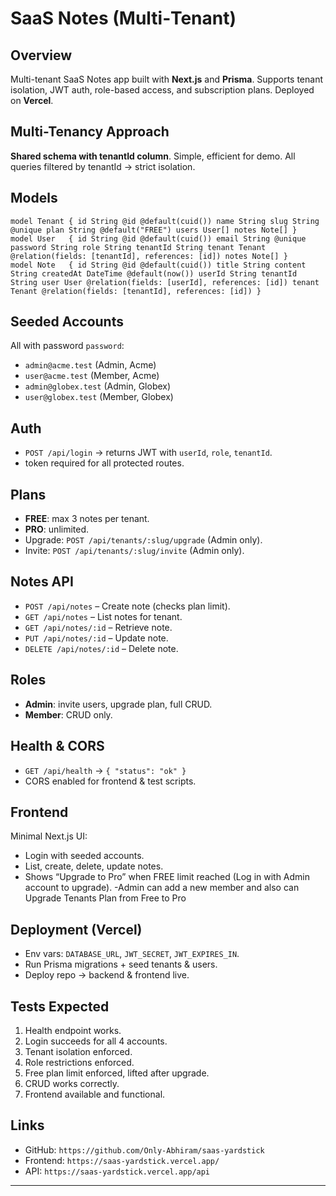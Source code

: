 # SaaS Notes (Multi‑Tenant)

## Overview
Multi-tenant SaaS Notes app built with **Next.js** and **Prisma**. Supports tenant isolation, JWT auth, role-based access, and subscription plans. Deployed on **Vercel**.

## Multi-Tenancy Approach
**Shared schema with tenantId column**. Simple, efficient for demo. All queries filtered by tenantId → strict isolation.

## Models
```prisma
model Tenant { id String @id @default(cuid()) name String slug String @unique plan String @default("FREE") users User[] notes Note[] }
model User   { id String @id @default(cuid()) email String @unique password String role String tenantId String tenant Tenant @relation(fields: [tenantId], references: [id]) notes Note[] }
model Note   { id String @id @default(cuid()) title String content String createdAt DateTime @default(now()) userId String tenantId String user User @relation(fields: [userId], references: [id]) tenant Tenant @relation(fields: [tenantId], references: [id]) }
```

## Seeded Accounts
All with password `password`:
- `admin@acme.test` (Admin, Acme)
- `user@acme.test` (Member, Acme)
- `admin@globex.test` (Admin, Globex)
- `user@globex.test` (Member, Globex)

## Auth
- `POST /api/login` → returns JWT with `userId`, `role`, `tenantId`.
-  token required for all protected routes.

## Plans
- **FREE**: max 3 notes per tenant.
- **PRO**: unlimited.
- Upgrade: `POST /api/tenants/:slug/upgrade` (Admin only).
- Invite: `POST /api/tenants/:slug/invite` (Admin only).

## Notes API
- `POST /api/notes` – Create note (checks plan limit).
- `GET /api/notes` – List notes for tenant.
- `GET /api/notes/:id` – Retrieve note.
- `PUT /api/notes/:id` – Update note.
- `DELETE /api/notes/:id` – Delete note.

## Roles
- **Admin**: invite users, upgrade plan, full CRUD.
- **Member**: CRUD only.

## Health & CORS
- `GET /api/health` → `{ "status": "ok" }`
- CORS enabled for frontend & test scripts.

## Frontend
Minimal Next.js UI:
- Login with seeded accounts.
- List, create, delete, update notes.
- Shows “Upgrade to Pro” when FREE limit reached (Log in with Admin account to upgrade).
-Admin can add a new member and also can Upgrade Tenants Plan from Free to Pro

## Deployment (Vercel)
- Env vars: `DATABASE_URL`, `JWT_SECRET`, `JWT_EXPIRES_IN`.
- Run Prisma migrations + seed tenants & users.
- Deploy repo → backend & frontend live.

## Tests Expected
1. Health endpoint works.
2. Login succeeds for all 4 accounts.
3. Tenant isolation enforced.
4. Role restrictions enforced.
5. Free plan limit enforced, lifted after upgrade.
6. CRUD works correctly.
7. Frontend available and functional.

## Links
- GitHub: `https://github.com/Only-Abhiram/saas-yardstick`
- Frontend: `https://saas-yardstick.vercel.app/`
- API: `https://saas-yardstick.vercel.app/api`

---

